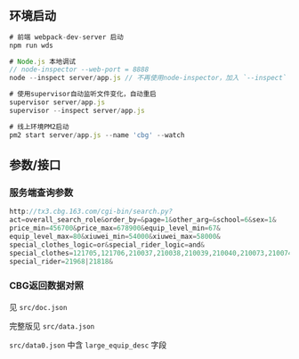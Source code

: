 ## 环境启动

```javascript
# 前端 webpack-dev-server 启动
npm run wds

# Node.js 本地调试
// node-inspector --web-port = 8888
node --inspect server/app.js // 不再使用node-inspector，加入 `--inspect` 参数启动app，浏览器可直接调试

# 使用supervisor自动监听文件变化，自动重启
supervisor server/app.js
supervisor --inspect server/app.js

# 线上环境PM2启动
pm2 start server/app.js --name 'cbg' --watch
```

## 参数/接口

### 服务端查询参数

```javascript
http://tx3.cbg.163.com/cgi-bin/search.py?
act=overall_search_role&order_by=&page=1&other_arg=&school=6&sex=1&
price_min=456700&price_max=678900&equip_level_min=67&
equip_level_max=80&xiuwei_min=54000&xiuwei_max=58000&
special_clothes_logic=or&special_rider_logic=and&
special_clothes=121705,121706,210037,210038,210039,210040,210073,210074|210000,210001,210002,210003,210004,210005&
special_rider=21968|21818&
```

### CBG返回数据对照

见 `src/doc.json`

完整版见 `src/data.json`

`src/data0.json` 中含 `large_equip_desc` 字段
